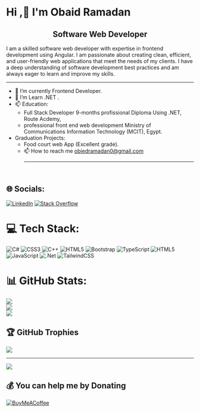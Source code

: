 # Hi ,👋 I'm Obaid Ramadan <br>

<h2 align='center'>Software Web Developer</h2>
<p>I am a skilled software web developer with expertise in frontend development using Angular. I am passionate about creating clean, efficient, and user-friendly web applications that meet the needs of my clients. I have a deep understanding of software development best practices and am always eager to learn and improve my skills.</p>

<hr>

* 🌱 I’m currently Frontend Developer.
* 🌱 I’m Learn .NET .
* 📫 Education:
  - Full Stack Developer 9-months profissional Diploma Using .NET, Route Acdemy,
  - professional front end web development Ministry of Communications Information Technology (MCIT), Egypt.
* Graduation Projects:
    - Food court web App (Excellent grade).
    - 📫 How to reach me obiedramadan0@gmail.com
      <hr>

<br>


## 🌐 Socials:
[![LinkedIn](https://img.shields.io/badge/LinkedIn-%230077B5.svg?logo=linkedin&logoColor=white)](https://linkedin.com/in/obaid-ramadan-56a144180) [![Stack Overflow](https://img.shields.io/badge/-Stackoverflow-FE7A16?logo=stack-overflow&logoColor=white)](https://stackoverflow.com/users/https://stackoverflow.com/users/23294813/obied-ramadan) 

# 💻 Tech Stack:
![C#](https://img.shields.io/badge/c%23-%23239120.svg?style=for-the-badge&logo=csharp&logoColor=white) ![CSS3](https://img.shields.io/badge/css3-%231572B6.svg?style=for-the-badge&logo=css3&logoColor=white) ![C++](https://img.shields.io/badge/c++-%2300599C.svg?style=for-the-badge&logo=c%2B%2B&logoColor=white) ![HTML5](https://img.shields.io/badge/html5-%23E34F26.svg?style=for-the-badge&logo=html5&logoColor=white) ![Bootstrap](https://img.shields.io/badge/bootstrap-%238511FA.svg?style=for-the-badge&logo=bootstrap&logoColor=white) ![TypeScript](https://img.shields.io/badge/typescript-%23007ACC.svg?style=for-the-badge&logo=typescript&logoColor=white) ![HTML5](https://img.shields.io/badge/html5-%23E34F26.svg?style=for-the-badge&logo=html5&logoColor=white) ![JavaScript](https://img.shields.io/badge/javascript-%23323330.svg?style=for-the-badge&logo=javascript&logoColor=%23F7DF1E) ![.Net](https://img.shields.io/badge/.NET-5C2D91?style=for-the-badge&logo=.net&logoColor=white) ![TailwindCSS](https://img.shields.io/badge/tailwindcss-%2338B2AC.svg?style=for-the-badge&logo=tailwind-css&logoColor=white)
# 📊 GitHub Stats:
![](https://github-readme-stats.vercel.app/api?username=obiedtaha&theme=default&hide_border=false&include_all_commits=false&count_private=false)<br/>
![](https://github-readme-streak-stats.herokuapp.com/?user=obiedtaha&theme=default&hide_border=false)<br/>
![](https://github-readme-stats.vercel.app/api/top-langs/?username=obiedtaha&theme=default&hide_border=false&include_all_commits=false&count_private=false&layout=compact)

## 🏆 GitHub Trophies
![](https://github-profile-trophy.vercel.app/?username=obiedtaha&theme=radical&no-frame=false&no-bg=true&margin-w=4)

---
[![](https://visitcount.itsvg.in/api?id=obiedtaha&icon=0&color=0)](https://visitcount.itsvg.in)

  ## 💰 You can help me by Donating
  [![BuyMeACoffee](https://img.shields.io/badge/Buy%20Me%20a%20Coffee-ffdd00?style=for-the-badge&logo=buy-me-a-coffee&logoColor=black)](https://buymeacoffee.com/ObiedTaha) 

  
<!-- Proudly created with GPRM ( https://gprm.itsvg.in ) -->


 
      

